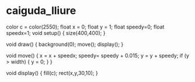 # caiguda_lliure
color c = color(2550);
float x = 0;
float y = 1;
float speedy=0;
float speedx=1;
void setup() {
  size(400,400);
}

void draw() {
  background(0);
  move();
  display();
}

void move() {
  x = x + speedx;
  speedy= speedy + 0.015;
  y = y + speedy;
  if (y > width) {
    y = 0;
  }
}

void display() {
  fill(c);
  rect(x,y,30,10);
}
